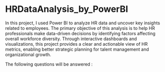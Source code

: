 # HRDataAnalysis_by_PowerBI
In this project, I used Power BI to analyze HR data and uncover key insights related to employees.
The primary objective of this analysis is to help HR professionals make data-driven decisions by identifying factors affecting overall workforce diversity. Through interactive dashboards and visualizations, this project provides a clear and actionable view of HR metrics, enabling better strategic planning for talent management and organizational growth.

The following questions will be answered :

